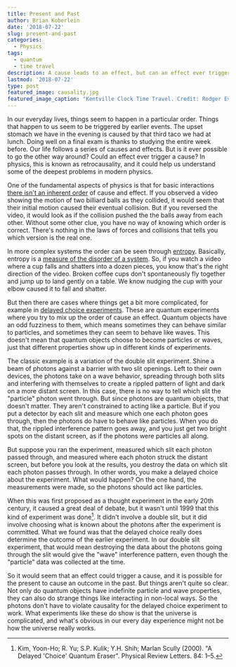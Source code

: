 ```yaml
---
title: Present and Past
author: Brian Koberlein
date: '2018-07-22'
slug: present-and-past
categories:
  - Physics
tags:
  - quantum
  - time travel
description: A cause leads to an effect, but can an effect ever trigger a cause
lastmod: '2018-07-22'
type: post
featured_image: causality.jpg
featured_image_caption: "Kentville Clock Time Travel. Credit: Rodger Evans (CC BY-ND 2.0)"
---
```


In our everyday lives, things seem to happen in a particular order. Things that happen to us seem to be triggered by earlier events. The upset stomach we have in the evening is caused by that third taco we had at lunch. Doing well on a final exam is thanks to studying the entire week before. Our life follows a series of causes and effects. But is it ever possible to go the other way around? Could an effect ever trigger a cause? In physics, this is known as retrocausality, and it could help us understand some of the deepest problems in modern physics.

One of the fundamental aspects of physics is that for basic interactions [there isn't an inherent order](https://briankoberlein.com/2015/06/11/at-least-there-is-symmetry/) of cause and effect. If you observed a video showing the motion of two billiard balls as they collided, it would seem that their initial motion caused their eventual collision. But if you reversed the video, it would look as if the collision pushed the the balls away from each other. Without some other clue, you have no way of knowing which order is correct. There's nothing in the laws of forces and collisions that tells you which version is the real one.

In more complex systems the order can be seen through [entropy](https://briankoberlein.com/2014/09/09/black-hole-thermodynamics/). Basically, entropy is a [measure of the disorder of a system](https://briankoberlein.com/2015/06/12/times-arrow/). So, if you watch a video where a cup falls and shatters into a dozen pieces, you know that's the right direction of the video. Broken coffee cups don't spontaneously fly together and jump up to land gently on a table. We know nudging the cup with your elbow caused it to fall and shatter. 

But then there are cases where things get a bit more complicated, for example in [delayed choice experiments](https://briankoberlein.com/2015/06/04/real-and-unreal/). These are quantum experiments where you try to mix up the order of cause an effect. Quantum objects have an odd fuzziness to them, which means sometimes they can behave similar to particles, and sometimes they can seem to behave like waves. This doesn't mean that quantum objects choose to become particles or waves, just that different properties show up in different kinds of experiments. 

The classic example is a variation of the double slit experiment. Shine a beam of photons against a barrier with two slit openings. Left to their own devices, the photons take on a wave behavior, spreading through both slits and interfering with themselves to create a rippled pattern of light and dark on a more distant screen. In this case, there is no way to tell which slit the "particle" photon went through. But since photons are quantum objects, that doesn't matter. They aren't constrained to acting like a particle. But if you put a detector by each slit and measure which one each photon goes through, then the photons do have to behave like particles. When you do that, the rippled interference pattern goes away, and you just get two bright spots on the distant screen, as if the photons were particles all along.

But suppose you ran the experiment, measured which slit each photon passed through, and measured where each photon struck the distant screen, but before you look at the results, you destroy the data on which slit each photon passes through. In other words, you make a delayed choice about the experiment. What would happen? On the one hand, the measurements were made, so the photons should act like particles.

When this was first proposed as a thought experiment in the early 20th century, it caused a great deal of debate, but it wasn't until 1999 that this kind of experiment was done[^1]. It didn't involve a double slit, but it did involve choosing what is known about the photons after the experiment is committed. What we found was that the delayed choice really does determine the outcome of the earlier experiment. In our double slit experiment, that would mean destroying the data about the photons going through the slit would give the "wave" interference pattern, even though the "particle" data was collected at the time.

So it would seem that an effect could trigger a cause, and it is possible for the present to cause an outcome in the past. But things aren't quite so clear. Not only do quantum objects have indefinite particle and wave properties, they can also do strange things like interacting in non-local ways. So the photons don't have to violate causality for the delayed choice experiment to work. What experiments like these do show is that the universe is complicated, and what's obvious in our every day experience might not be how the universe really works. 

[^1]: Kim, Yoon-Ho; R. Yu; S.P. Kulik; Y.H. Shih; Marlan Scully (2000). "A Delayed 'Choice' Quantum Eraser". Physical Review Letters. 84: 1–5. 